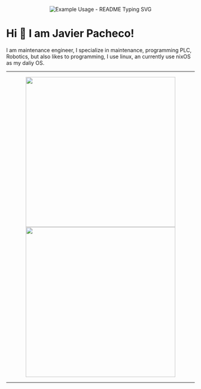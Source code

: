 
<p align="center">
  <img src="https://readme-typing-svg.demolab.com/?lines=jpachecoxyz;Im+a+rare+and+unique+;maintenace+engineer&font=Fira%20Code&center=true&width=380&height=50&duration=4000&pause=800" alt="Example Usage - README Typing SVG">
</p>

# Hi 👋 I am Javier Pacheco! 
I am maintenance engineer, I specialize in maintenance, programming PLC, Robotics, but also likes to programming, I use linux, an currently use nixOS as my daliy OS.

<!-- - 🌐 Visit my [portfolio website](https://pr2tik1.github.io/) for more information and to get in touch. -->
<!-- - ✍️ Follow me on [Medium](https://pr2tik1.medium.com/) for more written content. -->

---

<p align="center">
  <img src="https://github-readme-stats.vercel.app/api?username=jpachecoxyz&show_icons=true&theme=bear" width="400">
  <img src="https://github-readme-streak-stats.herokuapp.com?user=jpachecoxyz&theme=dark&hide_border=true" width="400">
</p>

---
